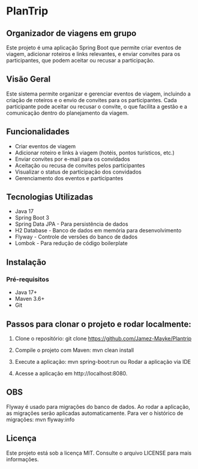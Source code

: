 # PlanTrip
## Organizador de viagens em grupo

Este projeto é uma aplicação Spring Boot que permite criar eventos de viagem, adicionar roteiros e links relevantes, e enviar convites para os participantes, que podem aceitar ou recusar a participação.

## Visão Geral
Este sistema permite organizar e gerenciar eventos de viagem, incluindo a criação de roteiros e o envio de convites para os participantes. Cada participante pode aceitar ou recusar o convite, o que facilita a gestão e a comunicação dentro do planejamento da viagem.

## Funcionalidades
* Criar eventos de viagem
* Adicionar roteiro e links à viagem (hotéis, pontos turísticos, etc.)
* Enviar convites por e-mail para os convidados
* Aceitação ou recusa de convites pelos participantes
* Visualizar o status de participação dos convidados
* Gerenciamento dos eventos e participantes

## Tecnologias Utilizadas
* Java 17
* Spring Boot 3
* Spring Data JPA - Para persistência de dados
* H2 Database - Banco de dados em memória para desenvolvimento
* Flyway - Controle de versões do banco de dados
* Lombok - Para redução de código boilerplate

## Instalação
### Pré-requisitos
* Java 17+
* Maven 3.6+
* Git

## Passos para clonar o projeto e rodar localmente:
1. Clone o repositório:
    git clone https://github.com/Jamez-Mayke/Plantrip

2. Compile o projeto com Maven:
    mvn clean install

3. Execute a aplicação:
    mvn spring-boot:run
    ou
    Rodar a aplicação via IDE

4. Acesse a aplicação em http://localhost:8080.

## OBS
Flyway é usado para migrações do banco de dados. Ao rodar a aplicação, as migrações serão aplicadas automaticamente. Para ver o histórico de migrações:
    mvn flyway:info

## Licença
Este projeto está sob a licença MIT. Consulte o arquivo LICENSE para mais informações.

